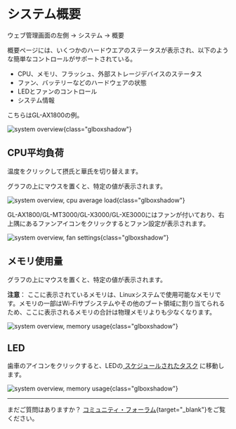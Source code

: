 # システム概要

ウェブ管理画面の左側 -> システム -> 概要

概要ページには、いくつかのハードウエアのステータスが表示され、以下のような簡単なコントロールがサポートされている。

- CPU、メモリ、フラッシュ、外部ストレージデバイスのステータス
- ファン、バッテリーなどのハードウェアの状態
- LEDとファンのコントロール
- システム情報

こちらはGL-AX1800の例。

![system overview](https://static.gl-inet.com/docs/router/en/4/tutorials/system_overview/system_overview.png){class="glboxshadow"}

## CPU平均負荷

温度をクリックして摂氏と華氏を切り替えます。

グラフの上にマウスを置くと、特定の値が表示されます。

![system overview, cpu average load](https://static.gl-inet.com/docs/router/en/4/tutorials/system_overview/cpu_average_load.png){class="glboxshadow"}

GL-AX1800/GL-MT3000/GL-X3000/GL-XE3000にはファンが付いており、右上隅にあるファンアイコンをクリックするとファン設定が表示されます。

![system overview, fan settings](https://static.gl-inet.com/docs/router/en/4/tutorials/system_overview/fan_settings.png){class="glboxshadow"}

## メモリ使用量

グラフの上にマウスを置くと、特定の値が表示されます。

**注意**： ここに表示されているメモリは、Linuxシステムで使用可能なメモリです。メモリの一部はWi-Fiサブシステムやその他のブート領域に割り当てられるため、ここに表示されるメモリの合計は物理メモリよりも少なくなります。

![system overview, memory usage](https://static.gl-inet.com/docs/router/en/4/tutorials/system_overview/memory_usage.png){class="glboxshadow"}

## LED

歯車のアイコンをクリックすると、LEDの[ スケジュールされたタスク](scheduled_tasks.md) に移動します。

![system overview, memory usage](https://static.gl-inet.com/docs/router/en/4/tutorials/system_overview/led.png){class="glboxshadow"}

---

まだご質問はありますか？ [コミュニティ・フォーラム](https://forum.gl-inet.com){target="_blank"}をご覧ください。
